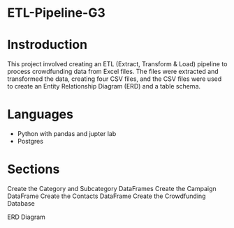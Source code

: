 # ETL-Pipeline-G3

# Instroduction 

This project involved creating an ETL (Extract, Transform & Load) pipeline to process crowdfunding data from Excel files. The files were extracted and transformed the data, creating four CSV files, and the CSV files were used to create an Entity Relationship Diagram (ERD) and a table schema. 

# Languages

- Python with pandas and jupter lab
- Postgres

# Sections

Create the Category and Subcategory DataFrames
Create the Campaign DataFrame
Create the Contacts DataFrame
Create the Crowdfunding Database

ERD Diagram

